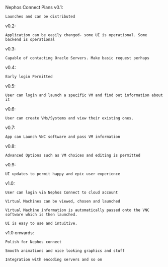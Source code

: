 Nephos Connect Plans 
v0.1:  

    Launches and can be distributed  

v0.2:  

    Application can be easily changed- some UI is operational. Some backend is operational 

v0.3:  

    Capable of contacting Oracle Servers. Make basic request perhaps 

v0.4:  

    Early login Permitted 

v0.5:  

    User can login and launch a specific VM and find out information about it 

v0.6:  

    User can create VMs/Systems and view their existing ones.

v0.7:  

    App can Launch VNC software and pass VM information 

v0.8:  

    Advanced Options such as VM choices and editing is permitted 

v0.9:  

    UI updates to permit happy and epic user experience 

v1.0:  

    User can login via Nephos Connect to cloud account 

    Virtual Machines can be viewed, chosen and launched 

    Virtual Machine information is automatically passed onto the VNC software which is then launched.  

    UI is easy to use and intuitive. 

v1.0 onwards:  

    Polish for Nephos connect 

    Smooth animations and nice looking graphics and stuff 

    Integration with encoding servers and so on 

 